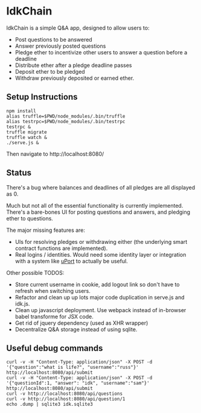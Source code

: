 # IdkChain

IdkChain is a simple Q&A app, designed to allow users to:

* Post questions to be answered
* Answer previously posted questions
* Pledge ether to incentivize other users to answer a question before a deadline
* Distribute ether after a pledge deadline passes
* Deposit ether to be pledged
* Withdraw previously deposited or earned ether.

## Setup Instructions

```
npm install
alias truffle=$PWD/node_modules/.bin/truffle
alias testrpc=$PWD/node_modules/.bin/testrpc
testrpc &
truffle migrate
truffle watch &
./serve.js &
```

Then navigate to http://localhost:8080/

## Status

There's a bug where balances and deadlines of all pledges are all displayed as 0.

Much but not all of the essential functionality is currently implemented.
There's a bare-bones UI for posting questions and answers, and pledging ether to
questions.

The major missing features are:

* UIs for resolving pledges or withdrawing either (the underlying smart
  contract functions are implemented).
* Real logins / identities. Would need some identity layer or integration with a
  system like [uPort](https://uport.me/) to actually be useful.

Other possible TODOS:

* Store current username in cookie, add logout link so don't have to refresh
  when switching users.
* Refactor and clean up up lots major code duplication in serve.js and idk.js.
* Clean up javascript deployment. Use webpack instead of in-browser babel
  transforme for JSX code.
* Get rid of jquery dependency (used as XHR wrapper)
* Decentralize Q&A storage instead of using sqlite.

## Useful debug commands

```
curl -v -H "Content-Type: application/json" -X POST -d '{"question":"what is life?", "username":"russ"}' http://localhost:8080/api/submit
curl -v -H "Content-Type: application/json" -X POST -d '{"questionId":1, "answer": "idk", "username":"sam"}' http://localhost:8080/api/submit
curl -v http://localhost:8080/api/questions
curl -v http://localhost:8080/api/question/1
echo .dump | sqlite3 idk.sqlite3
```